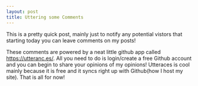 ```yaml
---
layout: post
title: Uttering some Comments
---
```

This is a pretty quick post, mainly just to notify any potential vistors that starting today you can leave comments on my posts!

These comments are powered by a neat little github app called https://utteranc.es/. All you need to do is login/create a free Github account and you can begin to share your opinions of my opinions! Utteraces is cool mainly because it is free and it syncs right up with Github(how I host my site). That is all for now!
